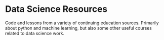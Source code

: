 # Data Science Resources
Code and lessons from a variety of continuing education sources.  Primarily about python and machine learning, but also some other useful courses related to data science work.


